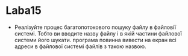 # Laba15
- Реалізуйте процес багатопотокового пошуку файлу в
  файловії системі. Тобто ви вводите назву файлу і в якій частини файлової системи його шукати. програма повинна вивести на екран всі адреси в файлової системі файлів з такою назвою.
